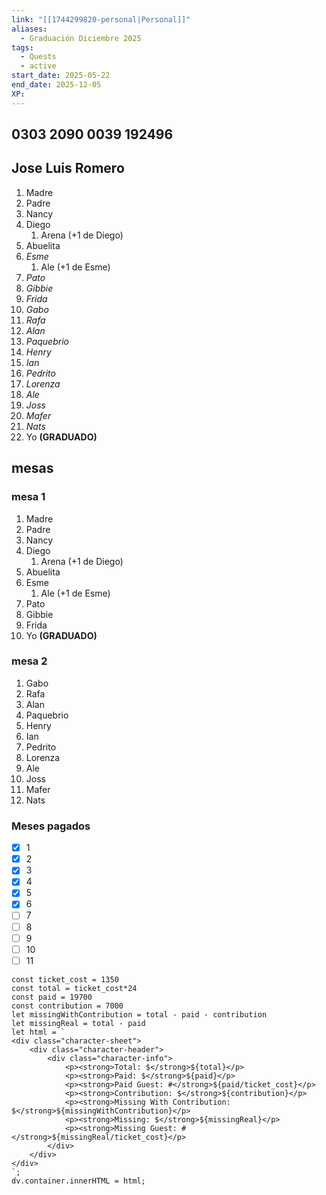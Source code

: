 ```yaml
---
link: "[[1744299820-personal|Personal]]"
aliases:
  - Graduación Diciembre 2025
tags:
  - Quests
  - active
start_date: 2025-05-22
end_date: 2025-12-05
XP:
---
```

## 0303 2090 0039 192496
## Jose Luis Romero

1. Madre
2. Padre
3. Nancy
4. Diego
	1. Arena (+1 de Diego)
5. Abuelita
6. *Esme*
	1. Ale (+1 de Esme)
7. *Pato*
8. *Gibbie*
9. *Frida*
10. *Gabo*
11. *Rafa*
12. *Alan*
13. *Paquebrio*
14. *Henry*
15. *Ian*
16. *Pedrito*
17. *Lorenza*
18. *Ale*
19. *Joss*
20. *Mafer*
21. *Nats*
22. Yo **(GRADUADO)**

## mesas
### mesa 1
1. Madre
2. Padre
3. Nancy
4. Diego
	1. Arena (+1 de Diego)
5. Abuelita
6. Esme
	1. Ale (+1 de Esme)
7. Pato
8. Gibbie
9. Frida
10. Yo **(GRADUADO)**
### mesa 2
1. Gabo
2. Rafa
3. Alan
4. Paquebrio
5. Henry
6. Ian
7. Pedrito
8. Lorenza
9. Ale
10. Joss
11. Mafer
12. Nats

### Meses pagados
- [x] 1
- [x] 2
- [x] 3
- [x] 4
- [x] 5
- [x] 6
- [ ] 7
- [ ] 8
- [ ] 9
- [ ] 10
- [ ] 11

```dataviewjs
const ticket_cost = 1350
const total = ticket_cost*24
const paid = 19700
const contribution = 7000
let missingWithContribution = total - paid - contribution
let missingReal = total - paid
let html = `
<div class="character-sheet">
	<div class="character-header">
		<div class="character-info">
			<p><strong>Total: $</strong>${total}</p>
			<p><strong>Paid: $</strong>${paid}</p>
			<p><strong>Paid Guest: #</strong>${paid/ticket_cost}</p>
			<p><strong>Contribution: $</strong>${contribution}</p>
			<p><strong>Missing With Contribution: $</strong>${missingWithContribution}</p>
			<p><strong>Missing: $</strong>${missingReal}</p>
			<p><strong>Missing Guest: #</strong>${missingReal/ticket_cost}</p>
		</div>
	</div>
</div>
`;
dv.container.innerHTML = html;
```
